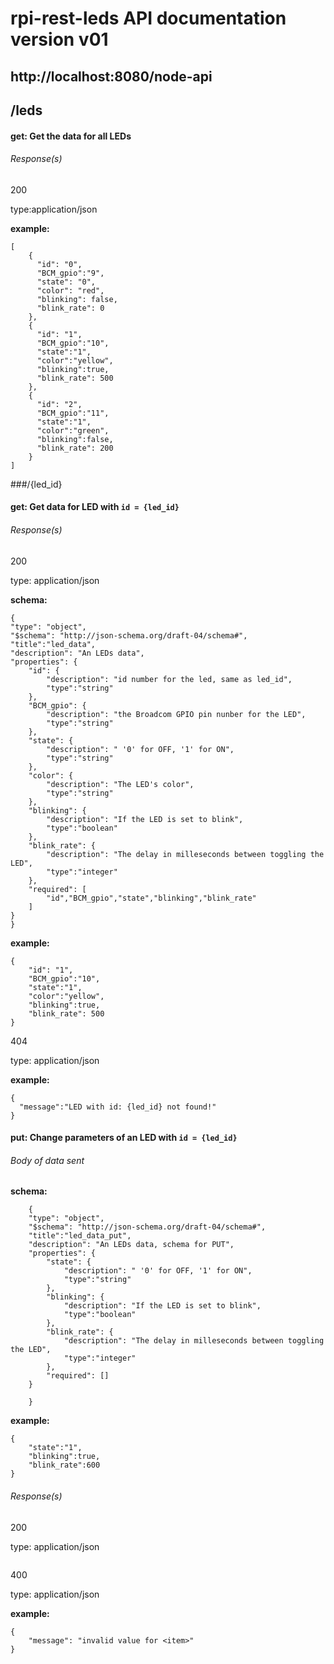 # rpi-rest-leds API documentation version v01
http://localhost:8080/node-api
---

## /leds

#### get: Get the data for all LEDs


###### Response(s)

200

type:application/json

__example:__
``` 
[
    {
      "id": "0",
      "BCM_gpio":"9",
      "state": "0",
      "color": "red",
      "blinking": false,
      "blink_rate": 0
    },
    {
      "id": "1",
      "BCM_gpio":"10",
      "state":"1",
      "color":"yellow",
      "blinking":true,
      "blink_rate": 500
    },
    {
      "id": "2",
      "BCM_gpio":"11",
      "state":"1",
      "color":"green",
      "blinking":false,
      "blink_rate": 200
    }
]
``` 




###/{led_id}

#### get: Get data for LED with `id = {led_id}`
###### Response(s)

200

type: application/json

__schema:__
``` 
{
"type": "object",
"$schema": "http://json-schema.org/draft-04/schema#",
"title":"led_data",
"description": "An LEDs data",
"properties": {
    "id": {
        "description": "id number for the led, same as led_id",
        "type":"string"
    },
    "BCM_gpio": {
        "description": "the Broadcom GPIO pin nunber for the LED",
        "type":"string"
    },
    "state": {
        "description": " '0' for OFF, '1' for ON",
        "type":"string"
    },
    "color": {
        "description": "The LED's color",
        "type":"string"
    },
    "blinking": {
        "description": "If the LED is set to blink",
        "type":"boolean"
    },
    "blink_rate": {
        "description": "The delay in milleseconds between toggling the LED",
        "type":"integer"
    },
    "required": [
        "id","BCM_gpio","state","blinking","blink_rate"
    ]
}
}

```

__example:__
```
{
    "id": "1",
    "BCM_gpio":"10",
    "state":"1",
    "color":"yellow",
    "blinking":true,
    "blink_rate": 500
}
```

404

type: application/json

__example:__
``` 
{
  "message":"LED with id: {led_id} not found!"
} 
```



#### put: Change parameters of an LED with `id = {led_id}`
###### Body of data sent

__schema:__
```
    {
    "type": "object",
    "$schema": "http://json-schema.org/draft-04/schema#",
    "title":"led_data_put",
    "description": "An LEDs data, schema for PUT",
    "properties": {
        "state": {
            "description": " '0' for OFF, '1' for ON",
            "type":"string"
        },
        "blinking": {
            "description": "If the LED is set to blink",
            "type":"boolean"
        },
        "blink_rate": {
            "description": "The delay in milleseconds between toggling the LED",
            "type":"integer"
        },
        "required": []
    }

    }

```

__example:__
```
{
    "state":"1",
    "blinking":true,
    "blink_rate":600
}
```

###### Response(s)

200

type: application/json

``` 

```


400

type: application/json

__example:__
``` 
{
    "message": "invalid value for <item>"
}
```





